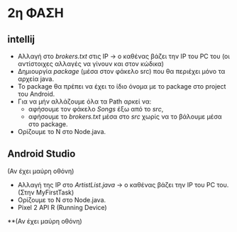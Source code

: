 # 2η ΦΑΣΗ

## intellij

* Αλλαγή στο *brokers.txt* στις IP -> ο καθένας βάζει την IP του PC του (οι αντίστοιχες αλλαγές να γίνουν και στον κώδικα)
* Δημιουργία *package* (μέσα στον φάκελο src) που θα περιέχει μόνο τα αρχεία java.
* To package θα πρέπει να έχει το ίδιο όνομα με το package στο project του Android.
* Για να μήν αλλάζουμε όλα τα Path αρκεί να:
  * αφήσουμε τον φάκελο *Songs* έξω από το *src*,
  * αφήσουμε το *brokers.txt* μέσα στο *src* χωρίς να το βάλουμε μέσα στο package.
* Ορίζουμε το N στο Node.java.

## Android Studio

(Αν έχει μαύρη οθόνη)
* Αλλαγή της IP στο *ArtistList.java* -> ο καθένας βάζει την IP του PC του. (Στην MyFirstTask)
* Ορίζουμε το N στο Node.java.
* Pixel 2 API R (Running Device)

**(Αν έχει μαύρη οθόνη)
